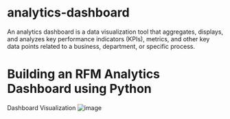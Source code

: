 # analytics-dashboard
An analytics dashboard is a data visualization tool that aggregates, displays, and analyzes key performance indicators (KPIs), metrics, and other key data points related to a business, department, or specific process.

# Building an RFM Analytics Dashboard using Python
Dashboard Visualization
![image](https://github.com/user-attachments/assets/80d3f9ef-2b4a-4155-a1ed-5439bf31042d)















